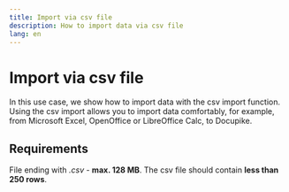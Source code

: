 ```yaml
---
title: Import via csv file
description: How to import data via csv file
lang: en
---
```


# Import via csv file

In this use case, we show how to import data with the csv import function.
Using the csv import allows you to import data comfortably, for example, from Microsoft Excel, OpenOffice or LibreOffice Calc, to Docupike.

## Requirements

File ending with _.csv_ - **max. 128 MB**.
The csv file should contain **less than 250 rows**.



